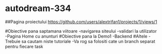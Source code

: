 # autodream-334

##Pagina proiectului
https://github.com/users/alextrifan1/projects/1/views/1

#Obiective pana saptamana viitoare
	-navigarea siteului
	-validari la utilizator
	-Pagina Home cu anunturi
#Obiective pana la Demo1
	-Backend
#Altele
	-Trebuie sa cautam niste tutoriale
	-Va rog sa folositi cate un branch separat pentru fiecare task
